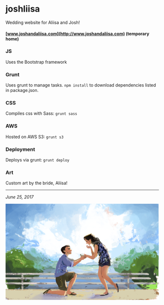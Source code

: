 # joshliisa

Wedding website for Aliisa and Josh!

#### [www.joshandaliisa.com](http://www.joshandaliisa.com) (temporary home)

### JS
Uses the Bootstrap framework

### Grunt
Uses grunt to manage tasks.  `npm install` to download dependencies listed in package.json.

### CSS
Compiles css with Sass: `grunt sass`

### AWS
Hosted on AWS S3: `grunt s3`

### Deployment
Deploys via grunt: `grunt deploy`

### Art
Custom art by the bride, Aliisa!

***

*June 25, 2017*

![Aliisa and Josh](https://raw.githubusercontent.com/ecslee/joshliisa/master/images/proposal-sketch.png)